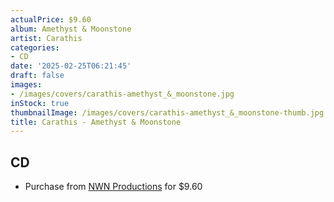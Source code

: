 ```yaml
---
actualPrice: $9.60
album: Amethyst & Moonstone
artist: Carathis
categories:
- CD
date: '2025-02-25T06:21:45'
draft: false
images:
- /images/covers/carathis-amethyst_&_moonstone.jpg
inStock: true
thumbnailImage: /images/covers/carathis-amethyst_&_moonstone-thumb.jpg
title: Carathis - Amethyst & Moonstone
---
```


## CD
* Purchase from [NWN Productions](http://shop.nwnprod.com/index.php?route=product/product&path=93&product_id=50304&sort=pd.name&order=ASC) for $9.60
